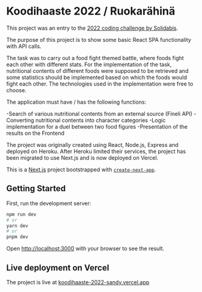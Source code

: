 # Koodihaaste 2022 / Ruokarähinä

This project was an entry to the [2022 coding challenge by Solidabis](https://koodihaaste.solidabis.com/).

The purpose of this project is to show some basic React SPA functionality with API calls.

The task was to carry out a food fight themed battle, where foods fight each other with different stats. For the implementation of the task, nutritional contents of different foods were supposed to be retrieved and some statistics should be implemented based on which the foods would fight each other. The technologies used in the implementation were free to choose.

The application must have / has the following functions:

-Search of various nutritional contents from an external source (Fineli API)
-Converting nutritional contents into character categories
-Logic implementation for a duel between two food figures
-Presentation of the results on the Frontend

The project was originally created using React, Node.js, Express and deployed on Heroku.
After Heroku limited their services, the project has been migrated to use Next.js and is now deployed on Vercel.

This is a [Next.js](https://nextjs.org/) project bootstrapped with [`create-next-app`](https://github.com/vercel/next.js/tree/canary/packages/create-next-app).

## Getting Started

First, run the development server:

```bash
npm run dev
# or
yarn dev
# or
pnpm dev
```

Open [http://localhost:3000](http://localhost:3000) with your browser to see the result.

## Live deployment on Vercel

The project is live at [koodihaaste-2022-sandy.vercel.app](https://koodihaaste-2022-sandy.vercel.app/)
